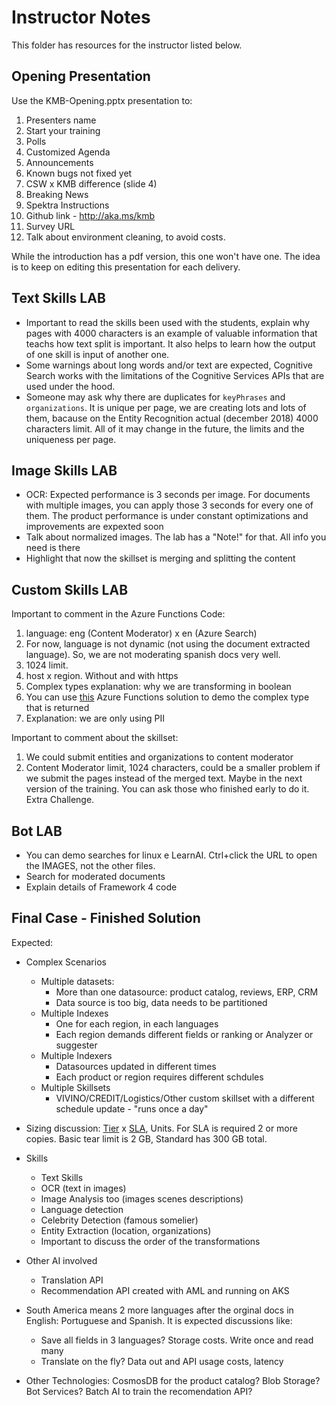 # Instructor Notes

This folder has resources for the instructor listed below.

## Opening Presentation

Use the KMB-Opening.pptx presentation to:

1. Presenters name
1. Start your training
1. Polls
1. Customized Agenda
1. Announcements
1. Known bugs not fixed yet
1. CSW x KMB difference (slide 4)
1. Breaking News
1. Spektra Instructions
1. Github link - <http://aka.ms/kmb>
1. Survey URL
1. Talk about environment cleaning, to avoid costs.

While the introduction has a pdf version, this one won't have one. The idea is to keep on editing this presentation for each delivery.

## Text Skills LAB

+ Important to read the skills been used with the students, explain why pages with 4000 characters is an example of valuable information that teachs how text split is important. It also helps to learn how the output of one skill is input of another one.
+ Some warnings about long words and/or text are expected, Cognitive Search works with the limitations of the Cognitive Services APIs that are used under the hood.
+ Someone may ask why there are duplicates for `keyPhrases` and `organizations`. It is unique per page, we are creating lots and lots of them, bacause on the Entity Recognition actual (december 2018) 4000 characters limit. All of it may change in the future, the limits and the uniqueness per page.

## Image Skills LAB

+ OCR: Expected performance is 3 seconds per image.  For documents with multiple images, you can apply those 3 seconds for every one of them. The product performance is under constant optimizations and improvements are expexted soon
+ Talk about normalized images. The lab has a "Note!" for that. All info you need is there
+ Highlight that now the skillset is merging and splitting the content

## Custom Skills LAB

Important to comment in the Azure Functions Code:

1. language: eng (Content Moderator) x en (Azure Search)
1. For now, language is not dynamic (not using the document extracted language). So, we are not moderating spanish docs very well.
1. 1024 limit.
1. host x region. Without and with https
1. Complex types explanation: why we are transforming in boolean
1. You can use [this](https://github.com/Rodrigossz/AzureCognitiveSkill) Azure Functions solution to demo the complex type that is returned
1. Explanation: we are only using PII

Important to comment about the skillset:

1. We could submit entities and organizations to content moderator
1. Content Moderator limit, 1024 characters, could be a smaller problem if we submit the pages instead of the merged text. Maybe in the next version of the training. You can ask those who finished early to do it. Extra Challenge.

## Bot LAB

+ You can demo searches for linux e LearnAI. Ctrl+click the URL to open the IMAGES, not the other files.
+ Search for moderated documents
+ Explain details of Framework 4 code

## Final Case - Finished Solution

Expected:

+ Complex Scenarios
  + Multiple datasets:
    + More than one datasource: product catalog, reviews, ERP, CRM
    + Data source is too big, data needs to be partitioned
  + Multiple Indexes
    + One for each region, in each languages
    + Each region demands different fields or ranking or Analyzer or suggester
  + Multiple Indexers
    + Datasources updated in different times
    + Each product or region requires different schdules
  + Multiple Skillsets
    + VIVINO/CREDIT/Logistics/Other custom skillset with a different schedule update - "runs once a day"

+ Sizing discussion: [Tier](https://azure.microsoft.com/en-us/pricing/details/search/) x [SLA](https://azure.microsoft.com/en-us/support/legal/sla/search/v1_0/), Units. For SLA is required 2 or more copies. Basic tear limit is 2 GB, Standard has 300 GB total.

+ Skills
  + Text Skills
  + OCR (text in images)
  + Image Analysis too (images scenes descriptions)
  + Language detection
  + Celebrity Detection (famous somelier)
  + Entity Extraction (location, organizations)
  + Important to discuss the order of the transformations

+ Other AI involved
  + Translation API
  + Recommendation API created with AML and running on AKS

+ South America means 2 more languages after the orginal docs in English: Portuguese and Spanish. It is expected discussions like:
  + Save all fields in 3 languages? Storage costs. Write once and read many
  + Translate on the fly? Data out and API usage costs, latency

+ Other Technologies: CosmosDB for the product catalog? Blob Storage? Bot Services? Batch AI to train the recomendation API?